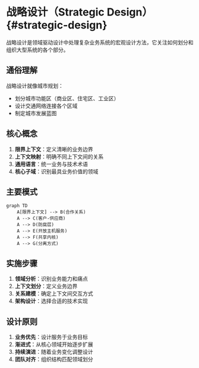 # 战略设计（Strategic Design）{#strategic-design}

战略设计是领域驱动设计中处理复杂业务系统的宏观设计方法，它关注如何划分和组织大型系统的各个部分。

## 通俗理解
战略设计就像城市规划：
- 划分城市功能区（商业区、住宅区、工业区）
- 设计交通网络连接各个区域
- 制定城市发展蓝图

## 核心概念
1. **限界上下文**：定义清晰的业务边界
2. **上下文映射**：明确不同上下文间的关系
3. **通用语言**：统一业务与技术术语
4. **核心子域**：识别最具业务价值的领域

## 主要模式
```mermaid
graph TD
    A[限界上下文] --> B(合作关系)
    A --> C(客户-供应商)
    A --> D(防腐层)
    A --> E(开放主机服务)
    A --> F(共享内核)
    A --> G(分离方式)
```

## 实施步骤
1. **领域分析**：识别业务能力和痛点
2. **上下文划分**：定义业务边界
3. **关系建模**：确定上下文间交互方式
4. **架构设计**：选择合适的技术实现

## 设计原则
1. **业务优先**：设计服务于业务目标
2. **渐进式**：从核心领域开始逐步扩展
3. **持续演进**：随着业务变化调整设计
4. **团队对齐**：组织结构匹配领域划分